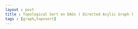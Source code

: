 ```yaml
---
layout : post
title : Topological Sort on DAGs ( Directed Acylic Graph )
tags : [graph,toposort]
---
```

